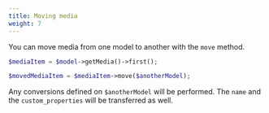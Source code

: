 ```yaml
---
title: Moving media
weight: 7
---
```


You can move media from one model to another with the `move` method.

```php
$mediaItem = $model->getMedia()->first();

$movedMediaItem = $mediaItem->move($anotherModel);
```

Any conversions defined on `$anotherModel` will be performed. The `name` and the `custom_properties` will be transferred as well.